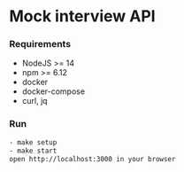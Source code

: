 # Mock interview API

### Requirements
* NodeJS >= 14
* npm >= 6.12
* docker
* docker-compose
* curl, jq

### Run
```bash
- make setup
- make start
open http://localhost:3000 in your browser
```
